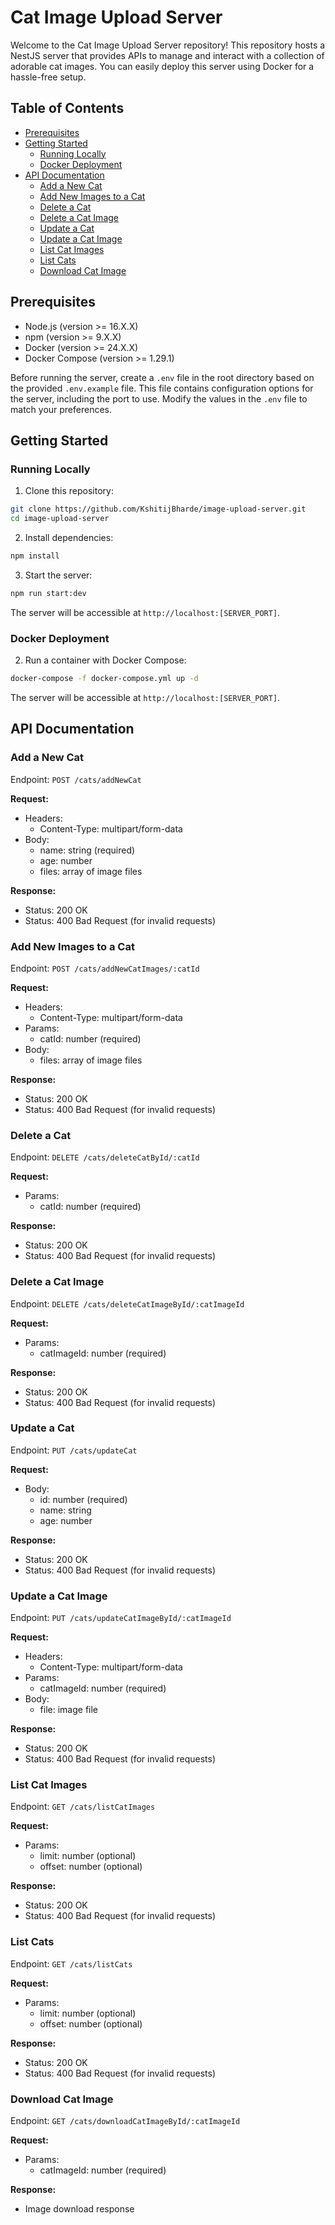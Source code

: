 # Cat Image Upload Server

Welcome to the Cat Image Upload Server repository! This repository hosts a NestJS server that provides APIs to manage and interact with a collection of adorable cat images. You can easily deploy this server using Docker for a hassle-free setup.

## Table of Contents

- [Prerequisites](#prerequisites)
- [Getting Started](#getting-started)
  - [Running Locally](#running-locally)
  - [Docker Deployment](#docker-deployment)
- [API Documentation](#api-documentation)
  - [Add a New Cat](#add-a-new-cat)
  - [Add New Images to a Cat](#add-new-images-to-a-cat)
  - [Delete a Cat](#delete-a-cat)
  - [Delete a Cat Image](#delete-a-cat-image)
  - [Update a Cat](#update-a-cat)
  - [Update a Cat Image](#update-a-cat-image)
  - [List Cat Images](#list-cat-images)
  - [List Cats](#list-cats)
  - [Download Cat Image](#download-cat-image)

## Prerequisites

- Node.js (version >= 16.X.X)
- npm (version >= 9.X.X)
- Docker (version >= 24.X.X)
- Docker Compose (version >= 1.29.1)

Before running the server, create a `.env` file in the root directory based on the provided `.env.example` file. This file contains configuration options for the server, including the port to use. Modify the values in the `.env` file to match your preferences.

## Getting Started

### Running Locally

1. Clone this repository:

```bash
git clone https://github.com/KshitijBharde/image-upload-server.git
cd image-upload-server
```

2. Install dependencies:

```bash
npm install
```

3. Start the server:

```bash
npm run start:dev
```

The server will be accessible at `http://localhost:[SERVER_PORT]`.

### Docker Deployment

2. Run a container with Docker Compose:

```bash
docker-compose -f docker-compose.yml up -d
```

The server will be accessible at `http://localhost:[SERVER_PORT]`.

## API Documentation

### Add a New Cat

Endpoint: `POST /cats/addNewCat`

**Request:**

- Headers:
  - Content-Type: multipart/form-data
- Body:
  - name: string (required)
  - age: number
  - files: array of image files

**Response:**

- Status: 200 OK
- Status: 400 Bad Request (for invalid requests)

### Add New Images to a Cat

Endpoint: `POST /cats/addNewCatImages/:catId`

**Request:**

- Headers:
  - Content-Type: multipart/form-data
- Params:
  - catId: number (required)
- Body:
  - files: array of image files

**Response:**

- Status: 200 OK
- Status: 400 Bad Request (for invalid requests)

### Delete a Cat

Endpoint: `DELETE /cats/deleteCatById/:catId`

**Request:**

- Params:
  - catId: number (required)

**Response:**

- Status: 200 OK
- Status: 400 Bad Request (for invalid requests)

### Delete a Cat Image

Endpoint: `DELETE /cats/deleteCatImageById/:catImageId`

**Request:**

- Params:
  - catImageId: number (required)

**Response:**

- Status: 200 OK
- Status: 400 Bad Request (for invalid requests)

### Update a Cat

Endpoint: `PUT /cats/updateCat`

**Request:**

- Body:
  - id: number (required)
  - name: string
  - age: number

**Response:**

- Status: 200 OK
- Status: 400 Bad Request (for invalid requests)

### Update a Cat Image

Endpoint: `PUT /cats/updateCatImageById/:catImageId`

**Request:**

- Headers:
  - Content-Type: multipart/form-data
- Params:
  - catImageId: number (required)
- Body:
  - file: image file

**Response:**

- Status: 200 OK
- Status: 400 Bad Request (for invalid requests)

### List Cat Images

Endpoint: `GET /cats/listCatImages`

**Request:**

- Params:
  - limit: number (optional)
  - offset: number (optional)

**Response:**

- Status: 200 OK
- Status: 400 Bad Request (for invalid requests)

### List Cats

Endpoint: `GET /cats/listCats`

**Request:**

- Params:
  - limit: number (optional)
  - offset: number (optional)

**Response:**

- Status: 200 OK
- Status: 400 Bad Request (for invalid requests)

### Download Cat Image

Endpoint: `GET /cats/downloadCatImageById/:catImageId`

**Request:**

- Params:
  - catImageId: number (required)

**Response:**

- Image download response
